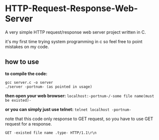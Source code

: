 # HTTP-Request-Response-Web-Server
A very simple HTTP request/response web server project written in C.

it's my first time trying system programming in c so feel free to point mistakes on my code. 

## how to use

**to compile the code:**
```
gcc server.c -o server
./server -portnum- (as pointed in usage)
```
  
  **then open your web browser:**
  ``localhost:-portnum-/-some file name(must be existed)-``
  
  **or you can simply just use telnet:**
  ``telnet localhost -portnum-``
  
  note that this code only response to GET request, so you have to use GET request for a response.
  
  ``GET -existed file name .type- HTTP/1.1\r\n``
